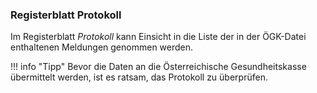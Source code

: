 ### Registerblatt Protokoll

Im Registerblatt *Protokoll* kann Einsicht in die Liste der in der ÖGK-Datei enthaltenen Meldungen genommen werden.

!!! info "Tipp"
    Bevor die Daten an die Österreichische Gesundheitskasse übermittelt werden, ist es ratsam, das Protokoll zu überprüfen.